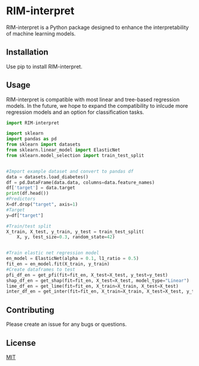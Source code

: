 # RIM-interpret

RIM-interpret is a Python package designed to enhance the interpretability of machine learning models.

## Installation

Use pip to install RIM-interpret.

## Usage

RIM-interpret is compatible with most linear and tree-based regression models. In the future, we hope to expand the compatibility to inlcude more regression models and an option for classification tasks.

```python
import RIM-interpret

import sklearn
import pandas as pd
from sklearn import datasets
from sklearn.linear_model import ElasticNet
from sklearn.model_selection import train_test_split


#Import example dataset and convert to pandas df
data = datasets.load_diabetes()
df = pd.DataFrame(data.data, columns=data.feature_names)
df['target'] = data.target
print(df.head())
#Predictors
X=df.drop("target", axis=1)
#Target
y=df["target"]

#Train/test split
X_train, X_test, y_train, y_test = train_test_split(
    X, y, test_size=0.3, random_state=42)


#Train elastic net regression model
en_model = ElasticNet(alpha = 0.1, l1_ratio = 0.5)
fit_en = en_model.fit(X_train, y_train)
#Create dataframes to test
pfi_df_en = get_pfi(fit=fit_en, X_test=X_test, y_test=y_test)
shap_df_en = get_shap(fit=fit_en, X_test=X_test, model_type="Linear")
lime_df_en = get_lime(fit=fit_en, X_train=X_train, X_test=X_test)
inter_df_en = get_inter(fit=fit_en, X_train=X_train, X_test=X_test, y_test=y_test model_type="Linear")

```

## Contributing

Please create an issue for any bugs or questions.

## License

[MIT](https://choosealicense.com/licenses/mit/)
